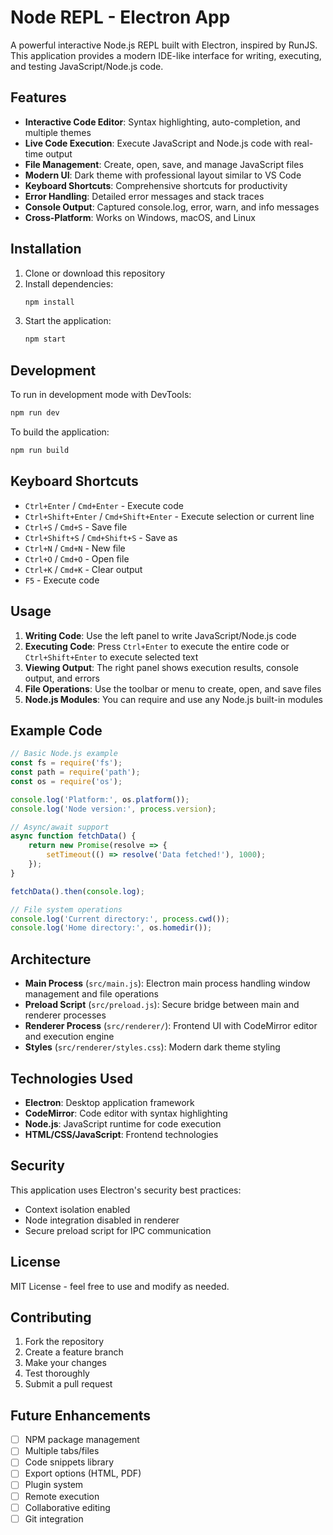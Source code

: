 # Node REPL - Electron App

A powerful interactive Node.js REPL built with Electron, inspired by RunJS. This application provides a modern IDE-like interface for writing, executing, and testing JavaScript/Node.js code.

## Features

- **Interactive Code Editor**: Syntax highlighting, auto-completion, and multiple themes
- **Live Code Execution**: Execute JavaScript and Node.js code with real-time output
- **File Management**: Create, open, save, and manage JavaScript files
- **Modern UI**: Dark theme with professional layout similar to VS Code
- **Keyboard Shortcuts**: Comprehensive shortcuts for productivity
- **Error Handling**: Detailed error messages and stack traces
- **Console Output**: Captured console.log, error, warn, and info messages
- **Cross-Platform**: Works on Windows, macOS, and Linux

## Installation

1. Clone or download this repository
2. Install dependencies:
   ```bash
   npm install
   ```
3. Start the application:
   ```bash
   npm start
   ```

## Development

To run in development mode with DevTools:
```bash
npm run dev
```

To build the application:
```bash
npm run build
```

## Keyboard Shortcuts

- `Ctrl+Enter` / `Cmd+Enter` - Execute code
- `Ctrl+Shift+Enter` / `Cmd+Shift+Enter` - Execute selection or current line
- `Ctrl+S` / `Cmd+S` - Save file
- `Ctrl+Shift+S` / `Cmd+Shift+S` - Save as
- `Ctrl+N` / `Cmd+N` - New file
- `Ctrl+O` / `Cmd+O` - Open file
- `Ctrl+K` / `Cmd+K` - Clear output
- `F5` - Execute code

## Usage

1. **Writing Code**: Use the left panel to write JavaScript/Node.js code
2. **Executing Code**: Press `Ctrl+Enter` to execute the entire code or `Ctrl+Shift+Enter` to execute selected text
3. **Viewing Output**: The right panel shows execution results, console output, and errors
4. **File Operations**: Use the toolbar or menu to create, open, and save files
5. **Node.js Modules**: You can require and use any Node.js built-in modules

## Example Code

```javascript
// Basic Node.js example
const fs = require('fs');
const path = require('path');
const os = require('os');

console.log('Platform:', os.platform());
console.log('Node version:', process.version);

// Async/await support
async function fetchData() {
    return new Promise(resolve => {
        setTimeout(() => resolve('Data fetched!'), 1000);
    });
}

fetchData().then(console.log);

// File system operations
console.log('Current directory:', process.cwd());
console.log('Home directory:', os.homedir());
```

## Architecture

- **Main Process** (`src/main.js`): Electron main process handling window management and file operations
- **Preload Script** (`src/preload.js`): Secure bridge between main and renderer processes
- **Renderer Process** (`src/renderer/`): Frontend UI with CodeMirror editor and execution engine
- **Styles** (`src/renderer/styles.css`): Modern dark theme styling

## Technologies Used

- **Electron**: Desktop application framework
- **CodeMirror**: Code editor with syntax highlighting
- **Node.js**: JavaScript runtime for code execution
- **HTML/CSS/JavaScript**: Frontend technologies

## Security

This application uses Electron's security best practices:
- Context isolation enabled
- Node integration disabled in renderer
- Secure preload script for IPC communication

## License

MIT License - feel free to use and modify as needed.

## Contributing

1. Fork the repository
2. Create a feature branch
3. Make your changes
4. Test thoroughly
5. Submit a pull request

## Future Enhancements

- [ ] NPM package management
- [ ] Multiple tabs/files
- [ ] Code snippets library
- [ ] Export options (HTML, PDF)
- [ ] Plugin system
- [ ] Remote execution
- [ ] Collaborative editing
- [ ] Git integration

